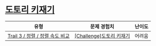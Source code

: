# [도토리 키재기](https://www.codetree.ai/trails/complete/curated-cards/challenge-acorn-sort)

|유형|문제 경험치|난이도|
|---|---|---|
|[Trail 3 / 정렬 / 정렬 속도 비교](https://www.codetree.ai/trail-info/novice-high/)|[[Challenge]도토리 키재기](https://www.codetree.ai/trails/complete/curated-cards/challenge-acorn-sort/)|어려움|

